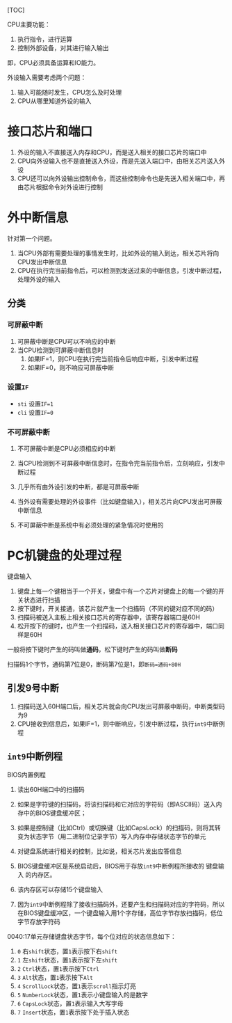 [TOC]

CPU主要功能：
1. 执行指令，进行运算
2. 控制外部设备，对其进行输入输出

即，CPU必须具备运算和IO能力。

外设输入需要考虑两个问题：
1. 输入可能随时发生，CPU怎么及时处理
2. CPU从哪里知道外设的输入

# 接口芯片和端口
1. 外设的输入不直接送入内存和CPU，而是送入相关的接口芯片的端口中
2. CPU向外设输入也不是直接送入外设，而是先送入端口中，由相关芯片送入外设
3. CPU还可以向外设输出控制命令，而这些控制命令也是先送入相关端口中，再由芯片根据命令对外设进行控制

# 外中断信息
针对第一个问题。

1. 当CPU外部有需要处理的事情发生时，比如外设的输入到达，相关芯片将向CPU发出中断信息
2. CPU在执行完当前指令后，可以检测到发送过来的中断信息，引发中断过程，处理外设的输入

## 分类
### 可屏蔽中断
1. 可屏蔽中断是CPU可以不响应的中断
2. 当CPU检测到可屏蔽中断信息时
   1. 如果IF=1，则CPU在执行完当前指令后响应中断，引发中断过程
   2. 如果IF=0，则不响应可屏蔽中断

### 设置`IF`
- `sti` 设置`IF=1`
- `cli` 设置`IF=0`

### 不可屏蔽中断
1. 不可屏蔽中断是CPU必须相应的中断
2. 当CPU检测到不可屏蔽中断信息时，在指令完当前指令后，立刻响应，引发中断过程


1. 几乎所有由外设引发的中断，都是可屏蔽中断
2. 当外设有需要处理的外设事件（比如键盘输入），相关芯片向CPU发出可屏蔽中断信息
3. 不可屏蔽中断是系统中有必须处理的紧急情况时使用的

# PC机键盘的处理过程
键盘输入
1. 键盘上每一个键相当于一个开关，键盘中有一个芯片对键盘上的每一个键的开关状态进行扫描
2. 按下键时，开关接通，该芯片就产生一个扫描码（不同的键对应不同的码）
3. 扫描码被送入主板上相关接口芯片的寄存器中，该寄存器端口是60H
4. 松开按下的键时，也产生一个扫描码，送入相关接口芯片的寄存器中，端口同样是60H

一般将按下键时产生的码叫做**通码**，松下键时产生的码叫做**断码**

扫描码1个字节，通码第7位是0，断码第7位是1，即`断码=通码+80H`

## 引发9号中断
1. 扫描码送入60H端口后，相关芯片就会向CPU发出可屏蔽中断码，中断类型码为9
2. CPU接收到信息后，如果IF=1，则中断响应，引发中断过程，执行`int9`中断例程

## `int9`中断例程
BIOS内置例程
1. 读出60H端口中的扫描码
2. 如果是字符键的扫描码，将该扫描码和它对应的字符码（即ASCII码）送入内存中的BIOS键盘缓冲区；
3. 如果是控制键（比如Ctrl）或切换键（比如CapsLock）的扫描码，则将其转变为状态字节（用二进制位记录字节）写入内存中存储状态字节的单元
4. 对键盘系统进行相关的控制，比如说，相关芯片发出应答信息


1. BIOS键盘缓冲区是系统启动后，BIOS用于存放`int9`中断例程所接收的 键盘输入 的内存区。
2. 该内存区可以存储15个键盘输入
3. 因为`int9`中断例程除了接收扫描码外，还要产生和扫描码对应的字符码，所以在BIOS键盘缓冲区，一个键盘输入用1个字存储，高位字节存放扫描码，低位字节存放字符码

0040:17单元存储键盘状态字节，每个位对应的状态信息如下：
1. `0` 右`shift`状态，置`1`表示按下右`shift`
1. `1` 左`shift`状态，置`1`表示按下左`shift`
1. `2` `Ctrl`状态，置`1`表示按下`Ctrl`
1. `3` `Alt`状态，置`1`表示按下`Alt`
1. `4` `ScrollLock`状态，置`1`表示`scroll`指示灯亮
1. `5` `NumberLock`状态，置`1`表示小键盘输入的是数字
1. `6` `CapsLock`状态，置`1`表示输入大写字母
1. `7` `Insert`状态，置`1`表示按下处于插入状态